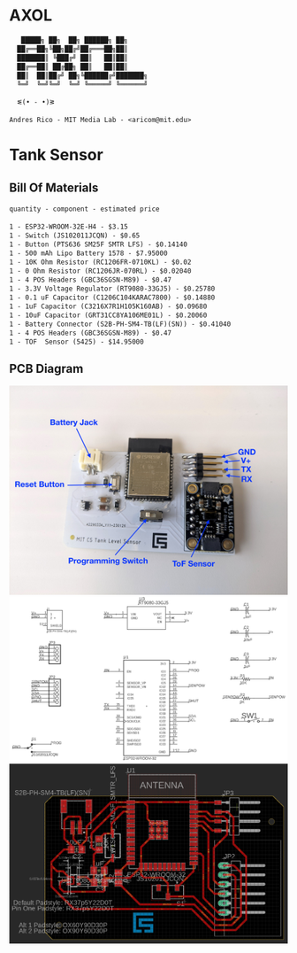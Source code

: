 # AXOL

```
   █████╗ ██╗  ██╗ ██████╗ ██╗     
  ██╔══██╗╚██╗██╔╝██╔═══██╗██║     
  ███████║ ╚███╔╝ ██║   ██║██║     
  ██╔══██║ ██╔██╗ ██║   ██║██║     
  ██║  ██║██╔╝ ██╗╚██████╔╝███████╗
  ╚═╝  ╚═╝╚═╝  ╚═╝ ╚═════╝ ╚══════╝

  ᓬ(• - •)ᕒ

Andres Rico - MIT Media Lab - <aricom@mit.edu>

```

<h1>Tank Sensor </h1>

<h2>Bill Of Materials</h2>

```
quantity - component - estimated price

1 - ESP32-WROOM-32E-H4 - $3.15
1 - Switch (JS102011JCQN) - $0.65
1 - Button (PTS636 SM25F SMTR LFS) - $0.14140
1 - 500 mAh Lipo Battery 1578 - $7.95000	
1 - 10K Ohm Resistor (RC1206FR-0710KL) - $0.02
1 - 0 Ohm Resistor (RC1206JR-070RL) - $0.02040	
1 - 4 POS Headers (GBC36SGSN-M89) - $0.47
1 - 3.3V Voltage Regulator (RT9080-33GJ5) - $0.25780	
1 - 0.1 uF Capacitor (C1206C104KARAC7800) - $0.14880
1 - 1uF Capacitor (C3216X7R1H105K160AB) - $0.09680	
1 - 10uF Capacitor (GRT31CC8YA106ME01L) - $0.20060	
1 - Battery Connector (S2B-PH-SM4-TB(LF)(SN)) - $0.41040	
1 - 4 POS Headers (GBC36SGSN-M89) - $0.47
1 - TOF  Sensor (5425) - $14.95000	

```

<h2>PCB Diagram</h2>

<img src="../../images/tank_diagram.jpeg">
<img src="../../images/tank_schematic.png">
<img src="../../images/tank_board.png">

